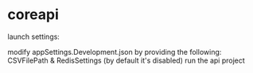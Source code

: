 # coreapi

launch settings:

modify appSettings.Development.json by providing the following: CSVFilePath & RedisSettings (by default it's disabled)
run the api project
